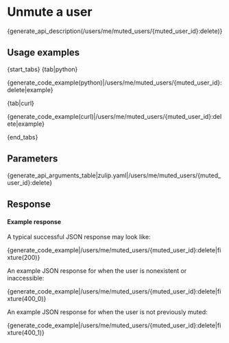 # Unmute a user

{generate_api_description(/users/me/muted_users/{muted_user_id}:delete)}

## Usage examples

{start_tabs}
{tab|python}

{generate_code_example(python)|/users/me/muted_users/{muted_user_id}:delete|example}

{tab|curl}

{generate_code_example(curl)|/users/me/muted_users/{muted_user_id}:delete|example}

{end_tabs}

## Parameters

{generate_api_arguments_table|zulip.yaml|/users/me/muted_users/{muted_user_id}:delete}

## Response

#### Example response

A typical successful JSON response may look like:

{generate_code_example|/users/me/muted_users/{muted_user_id}:delete|fixture(200)}

An example JSON response for when the user is nonexistent or inaccessible:

{generate_code_example|/users/me/muted_users/{muted_user_id}:delete|fixture(400_0)}

An example JSON response for when the user is not previously muted:

{generate_code_example|/users/me/muted_users/{muted_user_id}:delete|fixture(400_1)}

